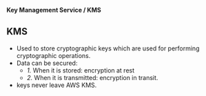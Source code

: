 **Key Management Service / KMS**

## KMS
- Used to store cryptographic keys which are used for performing cryptographic operations.
- Data can be secured:
  - _1._ When it is stored: encryption at rest
  - _2._ When it is transmitted: encryption in transit.
- keys never leave AWS KMS.
